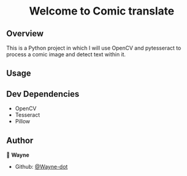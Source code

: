 <h1 align="center">Welcome to Comic translate </h1>

## Overview
This is a Python project in which I will use OpenCV and pytesseract to process a comic image and detect text within it.

## Usage



## Dev Dependencies
* OpenCV
* Tesseract
* Pillow

## Author

👤 **Wayne**

* Github: [@Wayne-dot](https://github.com/Wayne-dot)
